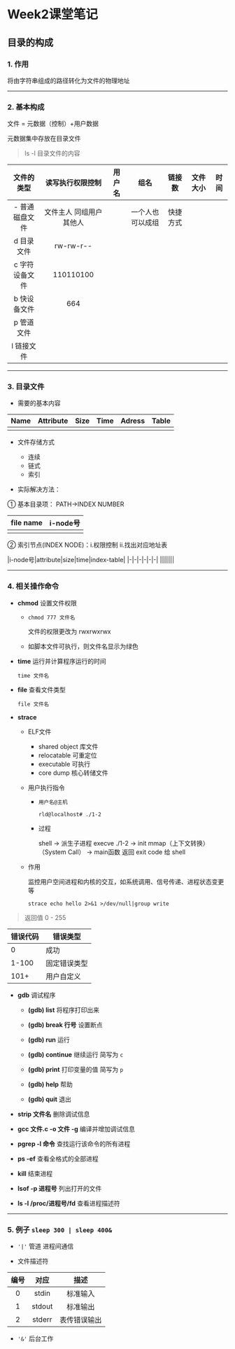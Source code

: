 # Week2课堂笔记

## 目录的构成

### 1. 作用

将由字符串组成的路径转化为文件的物理地址

---

### 2. 基本构成

文件 = 元数据（控制）+用户数据

元数据集中存放在目录文件

> ls -l 目录文件的内容

|文件的类型|读写执行权限控制|用户名|组名|链接数|文件大小| 时间
| :-: | :-: | :-: | :-: | :-: | :-: | :-: |
|- 普通磁盘文件|文件主人 同组用户 其他人||一个人也可以成组|快捷方式|||
|d 目录文件|rw-rw-r--||||||
|c 字符设备文件|110110100||||||
|b 快设备文件|664||||||
|p 管道文件|||||||
|l 链接文件||||||||

---

### 3. 目录文件

+ 需要的基本内容

|Name|Attribute|Size|Time|Adress|Table
|-|-|-|--|--|--|
||||||||

+ 文件存储方式
  + 连续
  + 链式
  + 索引

+ 实际解决方法：

① 基本目录项： PATH->INDEX NUMBER

|file name|i-node号|
| :-: | :-: |
||||

  ② 索引节点(INDEX NODE)：i.权限控制 ii.找出对应地址表

|i-node号|attribute|size|time|index-table|
|-|-|-|-|-|-|
|||||||

---

### 4. 相关操作命令

+ **chmod** 设置文件权限

  + `chmod 777 文件名`

    文件的权限更改为 rwxrwxrwx

  + 如脚本文件可执行，则文件名显示为绿色

+ **time** 运行并计算程序运行的时间

  `time 文件名`

+ **file** 查看文件类型

  `file 文件名`

+ **strace**

  + ELF文件

    + shared object 库文件
    + relocatable 可重定位
    + executable 可执行
    + core dump 核心转储文件

  + 用户执行指令

    + `用户名@主机`

      `rld@localhost# ./1-2`

    + 过程

      shell -> 派生子进程 execve ./1-2 -> init mmap（上下文转换） （System Call） -> main函数 返回 exit code 给 shell

  + 作用      

    监控用户空间进程和内核的交互，如系统调用、信号传递、进程状态变更等

    `strace echo hello 2>&1 >/dev/null|group write`

> 返回值 0 - 255

|错误代码|错误类型|
|-|-|
|0|成功|
|1-100|固定错误类型
|101+|用户自定义|

+ **gdb** 调试程序

  + **(gdb) list** 将程序打印出来

  + **(gdb) break 行号** 设置断点

  + **(gdb) run** 运行

  + **(gdb) continue** 继续运行 简写为 `c`

  + **(gdb) print**  打印变量的值 简写为 `p`

  + **(gdb) help** 帮助

  + **(gdb) quit** 退出

+ **strip 文件名** 删除调试信息

+ **gcc 文件.c -o 文件 -g** 编译并增加调试信息

+ **pgrep -l 命令** 查找运行该命令的所有进程

+ **ps -ef** 查看全格式的全部进程

+ **kill** 结束进程

+ **lsof -p 进程号** 列出打开的文件

+ **ls -l /proc/进程号/fd** 查看进程描述符

---

### 5. 例子 `sleep 300 | sleep 400&`

+ `'|'` 管道 进程间通信

+ 文件描述符

|编号|对应|描述|
|:-:|:-:|:-:|
|0|stdin|标准输入|
|1|stdout|标准输出|
|2|stderr|表传错误输出|

+ `'&'` 后台工作
